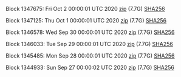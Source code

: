 Block 1347675: Fri Oct  2 00:00:01 UTC 2020 [zip](https://dash-bootstrap.ams3.digitaloceanspaces.com/mainnet/2020-10-02/bootstrap.dat.zip) (7.7G) [SHA256](https://dash-bootstrap.ams3.digitaloceanspaces.com/mainnet/2020-10-02/sha256.txt)

Block 1347125: Thu Oct  1 00:00:01 UTC 2020 [zip](https://dash-bootstrap.ams3.digitaloceanspaces.com/mainnet/2020-10-01/bootstrap.dat.zip) (7.7G) [SHA256](https://dash-bootstrap.ams3.digitaloceanspaces.com/mainnet/2020-10-01/sha256.txt)

Block 1346578: Wed Sep 30 00:00:01 UTC 2020 [zip](https://dash-bootstrap.ams3.digitaloceanspaces.com/mainnet/2020-09-30/bootstrap.dat.zip) (7.7G) [SHA256](https://dash-bootstrap.ams3.digitaloceanspaces.com/mainnet/2020-09-30/sha256.txt)

Block 1346033: Tue Sep 29 00:00:01 UTC 2020 [zip](https://dash-bootstrap.ams3.digitaloceanspaces.com/mainnet/2020-09-29/bootstrap.dat.zip) (7.7G) [SHA256](https://dash-bootstrap.ams3.digitaloceanspaces.com/mainnet/2020-09-29/sha256.txt)

Block 1345485: Mon Sep 28 00:00:01 UTC 2020 [zip](https://dash-bootstrap.ams3.digitaloceanspaces.com/mainnet/2020-09-28/bootstrap.dat.zip) (7.7G) [SHA256](https://dash-bootstrap.ams3.digitaloceanspaces.com/mainnet/2020-09-28/sha256.txt)

Block 1344933: Sun Sep 27 00:00:02 UTC 2020 [zip](https://dash-bootstrap.ams3.digitaloceanspaces.com/mainnet/2020-09-27/bootstrap.dat.zip) (7.7G) [SHA256](https://dash-bootstrap.ams3.digitaloceanspaces.com/mainnet/2020-09-27/sha256.txt)
